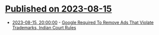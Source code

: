# [Published on 2023-08-15](index.md)

* [2023-08-15, 20:00:00](https://tech.slashdot.org/story/23/08/15/184249/google-required-to-remove-ads-that-violate-trademarks-indian-court-rules?utm_source=rss1.0mainlinkanon&utm_medium=feed) - [Google Required To Remove Ads That Violate Trademarks, Indian Court Rules](https://tech.slashdot.org/story/23/08/15/184249/google-required-to-remove-ads-that-violate-trademarks-indian-court-rules?utm_source=rss1.0mainlinkanon&utm_medium=feed)
